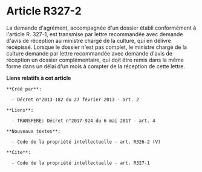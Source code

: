 # Article R327-2

La demande d'agrément, accompagnée d'un dossier établi conformément à l'article R. 327-1, est transmise par lettre
recommandée avec demande d'avis de réception au ministre chargé de la culture, qui en délivre récépissé. Lorsque le dossier
n'est pas complet, le ministre chargé de la culture demande par lettre recommandée avec demande d'avis de réception un
dossier complémentaire, qui doit être remis dans la même forme dans un délai d'un mois à compter de la réception de cette
lettre.

**Liens relatifs à cet article**

	**Créé par**:

	  - Décret n°2013-182 du 27 février 2013 - art. 2

	**Liens**:

	  - TRANSFERE: Décret n°2017-924 du 6 mai 2017 - art. 4

	**Nouveaux textes**:

	  - Code de la propriété intellectuelle - art. R326-2 (V)

	**Cite**:

	  - Code de la propriété intellectuelle - art. R327-1
